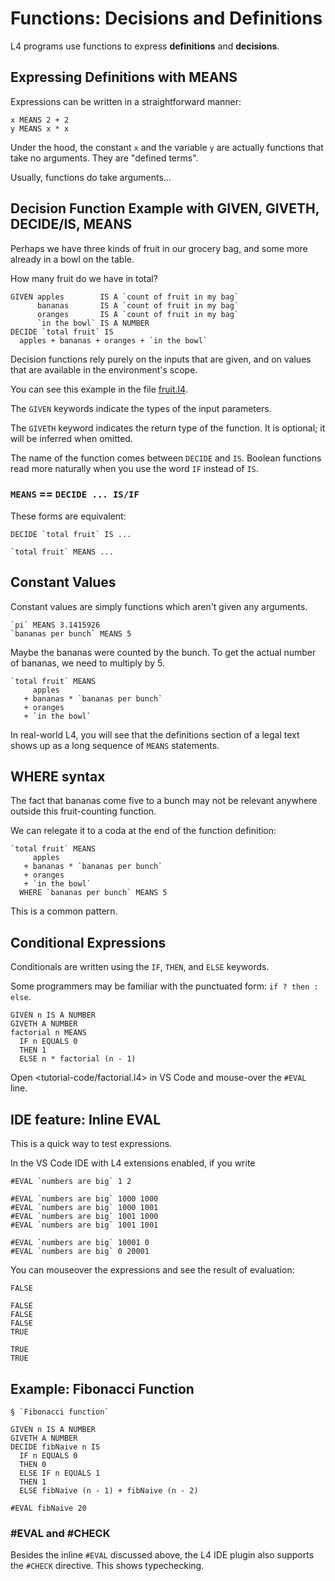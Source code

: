 # Functions: Decisions and Definitions

L4 programs use functions to express **definitions** and **decisions**.

## Expressing Definitions with MEANS

Expressions can be written in a straightforward manner:

```l4
x MEANS 2 + 2
y MEANS x * x
```

Under the hood, the constant `x` and the variable `y` are actually
functions that take no arguments. They are "defined terms".

Usually, functions do take arguments...

## Decision Function Example with GIVEN, GIVETH, DECIDE/IS, MEANS

Perhaps we have three kinds of fruit in our grocery bag, and some more already in a bowl on the table.

How many fruit do we have in total?

```l4
GIVEN apples        IS A `count of fruit in my bag`
      bananas       IS A `count of fruit in my bag`
      oranges       IS A `count of fruit in my bag`
      `in the bowl` IS A NUMBER
DECIDE `total fruit` IS
  apples + bananas + oranges + `in the bowl`
```

Decision functions rely purely on the inputs that are given, and on
values that are available in the environment's scope.

You can see this example in the file [fruit.l4](./tutorial-code/fruit.l4).

The `GIVEN` keywords indicate the types of the input parameters.

The `GIVETH` keyword indicates the return type of the function. It is optional; it will be inferred when omitted.

The name of the function comes between `DECIDE` and `IS`. Boolean functions read more naturally when you use the word `IF` instead of `IS`.

### `MEANS` == `DECIDE ... IS/IF`

These forms are equivalent:

```l4
DECIDE `total fruit` IS ...
```

```l4
`total fruit` MEANS ...
```

## Constant Values

Constant values are simply functions which aren't given any arguments.

```l4
`pi` MEANS 3.1415926
`bananas per bunch` MEANS 5
```

Maybe the bananas were counted by the bunch. To get the actual number of bananas, we need to multiply by 5.

```l4
`total fruit` MEANS
     apples
   + bananas * `bananas per bunch`
   + oranges
   + `in the bowl`
```

In real-world L4, you will see that the definitions section of a legal
text shows up as a long sequence of `MEANS` statements.

## WHERE syntax

The fact that bananas come five to a bunch may not be relevant
anywhere outside this fruit-counting function.

We can relegate it to a coda at the end of the function definition:

```l4
`total fruit` MEANS
     apples
   + bananas * `bananas per bunch`
   + oranges
   + `in the bowl`
  WHERE `bananas per bunch` MEANS 5
```

This is a common pattern.

## Conditional Expressions

Conditionals are written using the `IF`, `THEN`, and `ELSE` keywords.

Some programmers may be familiar with the punctuated form: `if ? then : else`.

```l4
GIVEN n IS A NUMBER
GIVETH A NUMBER
factorial n MEANS
  IF n EQUALS 0
  THEN 1
  ELSE n * factorial (n - 1)
```

Open <tutorial-code/factorial.l4> in VS Code and mouse-over the `#EVAL` line.

## IDE feature: Inline EVAL

This is a quick way to test expressions.

In the VS Code IDE with L4 extensions enabled, if you write

```l4
#EVAL `numbers are big` 1 2

#EVAL `numbers are big` 1000 1000
#EVAL `numbers are big` 1000 1001
#EVAL `numbers are big` 1001 1000
#EVAL `numbers are big` 1001 1001

#EVAL `numbers are big` 10001 0
#EVAL `numbers are big` 0 20001
```

You can mouseover the expressions and see the result of evaluation:

```l4
FALSE

FALSE
FALSE
FALSE
TRUE

TRUE
TRUE
```

## Example: Fibonacci Function

```l4
§ `Fibonacci function`

GIVEN n IS A NUMBER
GIVETH A NUMBER
DECIDE fibNaive n IS
  IF n EQUALS 0
  THEN 0
  ELSE IF n EQUALS 1
  THEN 1
  ELSE fibNaive (n - 1) + fibNaive (n - 2)

#EVAL fibNaive 20
```

### #EVAL and #CHECK

Besides the inline `#EVAL` discussed above, the L4 IDE plugin also supports the `#CHECK` directive. This shows typechecking.
